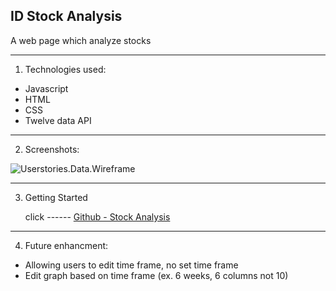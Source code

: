 ## ID Stock Analysis

A web page which analyze stocks 

***

1. Technologies used:
 * Javascript
 * HTML
 * CSS
 * Twelve data API

 ***

2. Screenshots:

![Userstories.Data.Wireframe](IMG_4029.jpg)

***


3. Getting Started

   click  ------ [Github - Stock Analysis ](https://idewjee.github.io/Project1.1-/ "Stock Analysis")

 ***

4. Future enhancment: 
* Allowing users to edit time frame, no set time frame 
* Edit graph based on time frame (ex. 6 weeks, 6 columns not 10)


